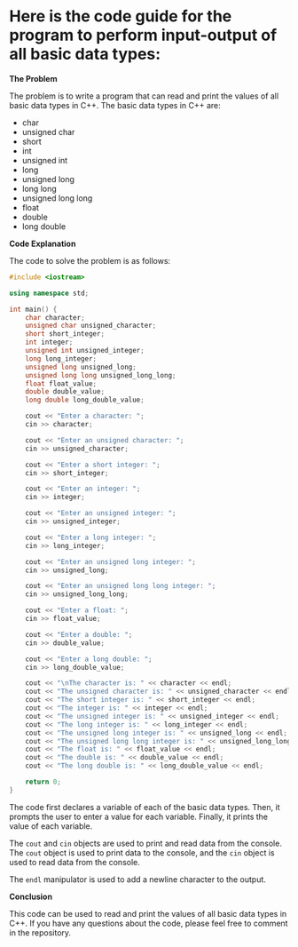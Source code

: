 # Here is the code guide for the program to perform input-output of all basic data types:

**The Problem**

The problem is to write a program that can read and print the values of all basic data types in C++. The basic data types in C++ are:

* char
* unsigned char
* short
* int
* unsigned int
* long
* unsigned long
* long long
* unsigned long long
* float
* double
* long double

**Code Explanation**

The code to solve the problem is as follows:

```c++
#include <iostream>

using namespace std;

int main() {
    char character;
    unsigned char unsigned_character;
    short short_integer;
    int integer;
    unsigned int unsigned_integer;
    long long_integer;
    unsigned long unsigned_long;
    unsigned long long unsigned_long_long;
    float float_value;
    double double_value;
    long double long_double_value;

    cout << "Enter a character: ";
    cin >> character;

    cout << "Enter an unsigned character: ";
    cin >> unsigned_character;

    cout << "Enter a short integer: ";
    cin >> short_integer;

    cout << "Enter an integer: ";
    cin >> integer;

    cout << "Enter an unsigned integer: ";
    cin >> unsigned_integer;

    cout << "Enter a long integer: ";
    cin >> long_integer;

    cout << "Enter an unsigned long integer: ";
    cin >> unsigned_long;

    cout << "Enter an unsigned long long integer: ";
    cin >> unsigned_long_long;

    cout << "Enter a float: ";
    cin >> float_value;

    cout << "Enter a double: ";
    cin >> double_value;

    cout << "Enter a long double: ";
    cin >> long_double_value;

    cout << "\nThe character is: " << character << endl;
    cout << "The unsigned character is: " << unsigned_character << endl;
    cout << "The short integer is: " << short_integer << endl;
    cout << "The integer is: " << integer << endl;
    cout << "The unsigned integer is: " << unsigned_integer << endl;
    cout << "The long integer is: " << long_integer << endl;
    cout << "The unsigned long integer is: " << unsigned_long << endl;
    cout << "The unsigned long long integer is: " << unsigned_long_long << endl;
    cout << "The float is: " << float_value << endl;
    cout << "The double is: " << double_value << endl;
    cout << "The long double is: " << long_double_value << endl;

    return 0;
}
```

The code first declares a variable of each of the basic data types. Then, it prompts the user to enter a value for each variable. Finally, it prints the value of each variable.

The `cout` and `cin` objects are used to print and read data from the console. The `cout` object is used to print data to the console, and the `cin` object is used to read data from the console.

The `endl` manipulator is used to add a newline character to the output.

**Conclusion**

This code can be used to read and print the values of all basic data types in C++. If you have any questions about the code, please feel free to comment in the repository.